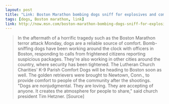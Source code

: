 ```yaml
---
layout: post
title: "Link: Boston Marathon bombing dogs sniff for explosives and comfort victims"
tags: [dogs, Boston marathon, link]
link: http://now.msn.com/boston-marathon-bombing-dogs-sniff-for-explosives-and-comfort-victims?ocid=vt_twmsnnow
---
```


> In the aftermath of a horrific tragedy such as the Boston Marathon terror attack Monday, dogs are a reliable source of comfort. Bomb-sniffing dogs have been working around the clock with officers in Boston, responding to calls from frightened citizens reporting suspicious packages. They're also working in other cities around the country, where security has been tightened. The Lutheran Church Charities' K-9 Parish Comfort Dogs will be heading to Boston soon as well. The golden retrievers were brought to Newtown, Conn., to provide comfort to people of the community after the shootings. "Dogs are nonjudgmental. They are loving. They are accepting of anyone. It creates the atmosphere for people to share," said church president Tim Hetzner. [Source]